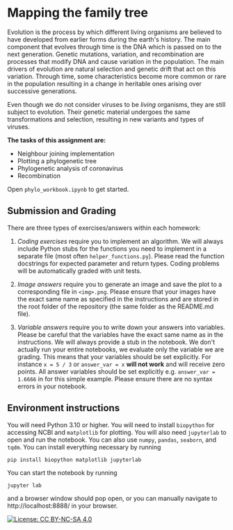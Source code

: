 # Mapping the family tree

Evolution is the process by which different living organisms are believed to have developed from earlier forms during the earth's history. The main component that evolves through time is the DNA which is passed on to the next generation. Genetic mutations, variation, and recombination are processes that modify DNA and cause variation in the population. The main drivers of evolution are natural selection and genetic drift that act on this variation. Through time, some characteristics become more common or rare in the population resulting in a change in heritable ones arising over successive generations.

Even though we do not consider viruses to be *living* organisms, they are still subject to evolution. Their genetic material undergoes the same transformations and selection, resulting in new variants and types of viruses.

**The tasks of this assignment are:**
- Neighbour joining implementation
- Plotting a phylogenetic tree
- Phylogenetic analysis of coronavirus
- Recombination

Open `phylo_workbook.ipynb` to get started.

## Submission and Grading
There are three types of exercises/answers within each homework:

1. *Coding exercises* require you to implement an algorithm. We will always include Python stubs for the functions you need to implement in a separate file (most often `helper_functions.py`). Please read the function docstrings for expected parameter and return types. Coding problems will be automatically graded with unit tests.

2. *Image answers* require you to generate an image and save the plot to a corresponding file in `<img>.png`. Please ensure that your images have the exact same name as specified in the instructions and are stored in the root folder of the repository (the same folder as the README.md file).

3. *Variable answers* require you to write down your answers into variables. Please be careful that the variables have the exact same name as in the instructions. We will always provide a stub in the notebook. We don't actually run your entire notebooks, we evaluate only the variable we are grading. This means that your variables should be set explicitly. For instance `x = 5 / 3` or `answer_var = x` **will not work** and will receive zero points. All answer variables should be set explicitly e.g. `answer_var = 1.6666` in for this simple example. Please ensure there are no syntax errors in your notebook.


## Environment instructions

You will need Python 3.10 or higher. You will need to install `biopython` for accessing NCBI and `matplotlib` for plotting. You will also need `jupyterlab` to open and run the notebook. You can also use `numpy`, `pandas`, `seaborn`, and `tqdm`. You can install everything necessary by running
```
pip install biopython matplotlib jupyterlab
```

You can start the notebook by running
```
jupyter lab
```
and a browser window should pop open, or you can manually navigate to http://localhost:8888/ in your browser.

[![License: CC BY-NC-SA 4.0](https://licensebuttons.net/l/by-nc-sa/4.0/80x15.png)](https://creativecommons.org/licenses/by-nc-sa/4.0/)
